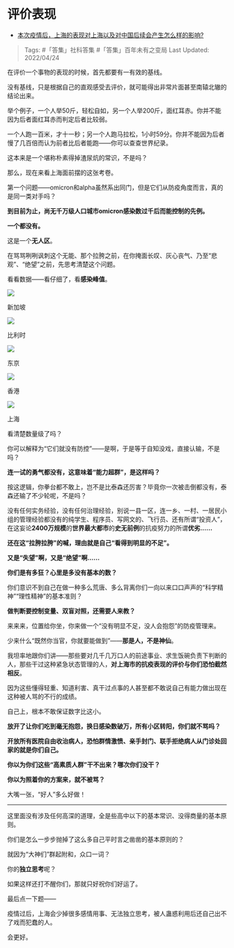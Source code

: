 # 评价表现

- [本次疫情后，上海的表现对上海以及对中国后续会产生怎么样的影响?](https://www.zhihu.com/question/526895950/answer/2454654839)

>Tags: #「答集」社科答集  #「答集」百年未有之变局 
>Last Updated: 2022/04/24

在评价一个事物的表现的时候，首先都要有一有效的基线。

没有基线，只是根据自己的直观感受去评价，就可能得出非常片面甚至南辕北辙的结论出来。

举个例子，一个人举50斤，轻松自如，另一个人举200斤，面红耳赤。你并不能因为后者面红耳赤而判定后者比较弱。

一个人跑一百米，才十一秒；另一个人跑马拉松，1小时59分。你并不能因为后者慢了几百倍而认为前者比后者能跑——你可以查查世界纪录。

这本来是一个堪称朴素得掉渣尿炕的常识，不是吗？

那么，现在来看上海面前摆的这张考卷。

第一个问题——omicron和alpha虽然系出同门，但是它们从防疫角度而言，真的是同一类对手吗？

**到目前为止，尚无千万级人口城市omicron感染数过千后而能控制的先例。**

**一个都没有。**

这是一个**无人区**。

在骂骂咧咧讽刺这个无能、那个拉胯之前，在你掩面长叹、灰心丧气、乃至“悲观”、“绝望”之前，先思考清楚这个问题。

看看数据——看仔细了，看**感染峰值**。

![](https://pica.zhimg.com/80/v2-92ee824d7da9872b78b3eaad173926bc_1440w.jpg?source=c8b7c179)

新加坡

  

![](https://pic1.zhimg.com/80/v2-daf8edfe1ba27ea6ea19aae824983984_1440w.jpg?source=c8b7c179)

比利时

  

![](https://pic3.zhimg.com/80/v2-c1eeb31a984627c1d75e013d7421e278_1440w.jpg?source=c8b7c179)

东京

  

![](https://pica.zhimg.com/80/v2-68b0310c8110249a75d6a729824cea77_1440w.jpg?source=c8b7c179)

香港

  

![](https://pic2.zhimg.com/80/v2-71fed53bac3d4bc6b8dac9bbd2003efc_1440w.jpg?source=c8b7c179)

上海

看清楚数量级了吗？

你可以解释为“它们就没有防控”——是啊，于是等于自知没戏，直接认输，不是吗？

**连一试的勇气都没有，这意味着“能力超群”，是这样吗？**

按这逻辑，你拳台都不敢上，岂不是比泰森还厉害？毕竟你一次被击倒都没有，泰森还输了不少轮呢，不是吗？

  

没有任何实务经验，没有任何治理经验，别说一县一区，连一乡、一村、一居民小组的管理经验都没有的纯学生、程序员、写网文的、飞行员、还有所谓“投资人”，在这妄论**2400万规模**的**世界最大都市**的**史无前例**的抗疫努力的所谓**优劣……**

**还在这“拉胯拉胯”的喊，理由就是自己“看得到明显的不足”。**

**又是“失望”啊，又是“绝望”啊……**

**你们是有多狂？心里是多没有基本的数？**

你们意识不到自己在做一种多么荒唐、多么背离你们一向以来口口声声的“科学精神”“理性精神”的基本准则？

**做判断要控制变量、双盲对照，还需要人来教？**

  

来来来，位置给你坐，你来做一个“没有明显不足，没人会抱怨”的防疫管理来。

少来什么“既然你当官，你就要能做到”——**那是人，不是神仙**。

我坦率地跟你们讲——那些要对几千几万口人的前途事业、求生饭碗负责下判断的人，那些干过这种紧急状态管理的人，**对上海市的抗疫表现的评价与你们恐怕截然相反**。

因为这些懂得轻重、知道利害、真干过点事的人甚至都不敢说自己有能力做出现在这种被人骂的不行的成绩。

自己上，根本不敢保证数字比这小。

**放开了让你们吃到毫无抱怨，换日感染数破万，所有小区转阳，你们就不骂吗？**

**开放所有医院自由收治病人，恐怕群情激愤、亲手封门、联手拒绝病人从门诊处回家的就是你们自己。**

**你以为你们这些“高素质人群”干不出来？哪次你们没干？**

**你以为照着你的方案来，就不被骂？**

  

大嘴一张，“好人”多么好做！

---

这里面没有涉及任何高深的道理，全是些高中以下的基本常识、没得商量的基本原则。

你们是怎么一步步抛掉了这么多自己平时言之凿凿的基本原则的？

就因为“大神们”群起附和，众口一词？

你的**独立思考**呢？

  

如果这样还打不醒你们，那就只好祝你们好运了。

最后点一下题——

疫情过后，上海会少掉很多感情用事、无法独立思考，被人蛊惑利用后还自己出不了戏而犯蠢的人。

会更好。